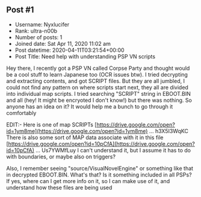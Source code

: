 ## Post #1
- Username: Nyxlucifer
- Rank: ultra-n00b
- Number of posts: 1
- Joined date: Sat Apr 11, 2020 11:02 am
- Post datetime: 2020-04-11T03:21:54+00:00
- Post Title: Need help with understanding PSP VN scripts

Hey there, I recently got a PSP VN called Corpse Party and thought would be a cool stuff to learn Japanese too (OCR issues btw). I tried decrypting and extracting contents, and got SCRIPT files. But they are all jumbled, I could not find any pattern on where scripts start next, they all are divided into individual map scripts. I tried searching "SCRIPT" string in EBOOT.BIN and all (hey! It might be encryoted I don't know!) but there was nothing. So anyone has an idea on it? It would help me a bunch to go through it comfortably

EDIT:- Here is one of map SCRIPTs [https://drive.google.com/open?id=1ym8me](https://drive.google.com/open?id=1ym8me) ... h3X5I3WqKC
There is also some sort of MAP data associate with it in this file [https://drive.google.com/open?id=10pCfA](https://drive.google.com/open?id=10pCfA) ... Us7YWMfLuy I can't understand it, but I assume it has to do with boundaries, or maybe also on triggers?

Also, I remember seeing "source/VisualNovelEngine" or something like that in decrypted EBOOT.BIN. What's that? Is it something included in all PSPs? If yes, where can I get more info on it, so I can make use of it, and understand how these files are being used
